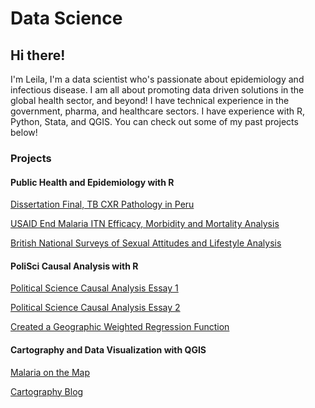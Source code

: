 # Data Science
## Hi there!
I'm Leila, I'm a data scientist who's passionate about epidemiology and infectious disease. I am all about promoting data driven solutions in the global health sector, and beyond! I have technical experience in the government, pharma, and healthcare sectors. I have experience with R, Python, Stata, and QGIS. You can check out some of my past projects below! 

### Projects  
#### Public Health and Epidemiology with R
[Dissertation Final, TB CXR Pathology in Peru](https://github.com/LeilaMNaim/github.io/blob/main/DISSERTATION%20FINAL%20%20.docx)

[USAID End Malaria ITN Efficacy, Morbidity and Mortality Analysis](https://github.com/LeilaMNaim/portoflio/blob/main/MORBIDITY%20AND%20MORTALITY%20ANALYSIS%20BRIEF.pdf)

[British National Surveys of Sexual Attitudes and Lifestyle Analysis](https://github.com/LeilaMNaim/github.io/blob/main/POLS%20EXAM.pdf)


#### PoliSci Causal Analysis with R
 [Political Science Causal Analysis Essay 1](https://github.com/LeilaMNaim/github.io/blob/main/PT%20A%20AND%20B%20POLS%20Essay%202023%20FINAL%20.docx)
 
[Political Science Causal Analysis Essay 2](https://github.com/LeilaMNaim/github.io/blob/main/POLS%202023%20SUMMER%20FINAL%20%20(1).docx) 

[Created a Geographic Weighted Regression Function](https://github.com/LeilaMNaim/github.io/blob/main/GWR%20FUNCTION%20REPORT%20(1)%20(4).pdf)


#### Cartography and Data Visualization with QGIS
[Malaria on the Map](https://github.com/LeilaMNaim/github.io/blob/main/CARTOGRAPHY%20FINAL%20SUBMISSION%20.pdf)

[Cartography Blog](https://github.com/LeilaMNaim/github.io/blob/main/MY%20MAPS_CARTOGRAPHY.pdf)





